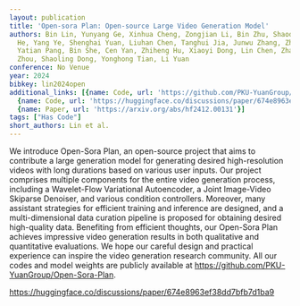 ```yaml
---
layout: publication
title: 'Open-sora Plan: Open-source Large Video Generation Model'
authors: Bin Lin, Yunyang Ge, Xinhua Cheng, Zongjian Li, Bin Zhu, Shaodong Wang, Xianyi
  He, Yang Ye, Shenghai Yuan, Liuhan Chen, Tanghui Jia, Junwu Zhang, Zhenyu Tang,
  Yatian Pang, Bin She, Cen Yan, Zhiheng Hu, Xiaoyi Dong, Lin Chen, Zhang Pan, Xing
  Zhou, Shaoling Dong, Yonghong Tian, Li Yuan
conference: No Venue
year: 2024
bibkey: lin2024open
additional_links: [{name: Code, url: 'https://github.com/PKU-YuanGroup/Open-Sora-Plan'},
  {name: Code, url: 'https://huggingface.co/discussions/paper/674e8963ef38dd7bfb7d1ba9'},
  {name: Paper, url: 'https://arxiv.org/abs/hf2412.00131'}]
tags: ["Has Code"]
short_authors: Lin et al.
---
```

We introduce Open-Sora Plan, an open-source project that aims to contribute a large generation model for generating desired high-resolution videos with long durations based on various user inputs. Our project comprises multiple components for the entire video generation process, including a Wavelet-Flow Variational Autoencoder, a Joint Image-Video Skiparse Denoiser, and various condition controllers. Moreover, many assistant strategies for efficient training and inference are designed, and a multi-dimensional data curation pipeline is proposed for obtaining desired high-quality data. Benefiting from efficient thoughts, our Open-Sora Plan achieves impressive video generation results in both qualitative and quantitative evaluations. We hope our careful design and practical experience can inspire the video generation research community. All our codes and model weights are publicly available at https://github.com/PKU-YuanGroup/Open-Sora-Plan.

https://huggingface.co/discussions/paper/674e8963ef38dd7bfb7d1ba9